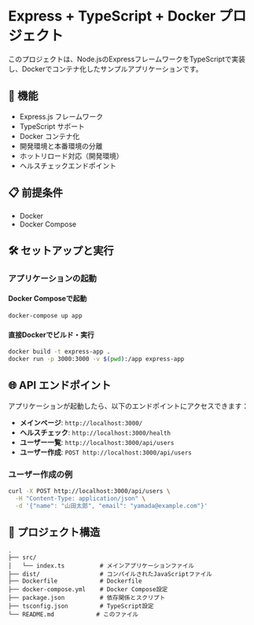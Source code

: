# Express + TypeScript + Docker プロジェクト

このプロジェクトは、Node.jsのExpressフレームワークをTypeScriptで実装し、Dockerでコンテナ化したサンプルアプリケーションです。

## 🚀 機能

- Express.js フレームワーク
- TypeScript サポート
- Docker コンテナ化
- 開発環境と本番環境の分離
- ホットリロード対応（開発環境）
- ヘルスチェックエンドポイント

## 📋 前提条件

- Docker
- Docker Compose

## 🛠️ セットアップと実行

### アプリケーションの起動
#### Docker Composeで起動
```bash
docker-compose up app
```

#### 直接Dockerでビルド・実行
```bash
docker build -t express-app .
docker run -p 3000:3000 -v $(pwd):/app express-app
```

## 🌐 API エンドポイント

アプリケーションが起動したら、以下のエンドポイントにアクセスできます：

- **メインページ**: `http://localhost:3000/`
- **ヘルスチェック**: `http://localhost:3000/health`
- **ユーザー一覧**: `http://localhost:3000/api/users`
- **ユーザー作成**: `POST http://localhost:3000/api/users`

### ユーザー作成の例

```bash
curl -X POST http://localhost:3000/api/users \
  -H "Content-Type: application/json" \
  -d '{"name": "山田太郎", "email": "yamada@example.com"}'
```

## 📁 プロジェクト構造

```
.
├── src/
│   └── index.ts          # メインアプリケーションファイル
├── dist/                 # コンパイルされたJavaScriptファイル
├── Dockerfile            # Dockerfile
├── docker-compose.yml    # Docker Compose設定
├── package.json          # 依存関係とスクリプト
├── tsconfig.json         # TypeScript設定
└── README.md            # このファイル
```